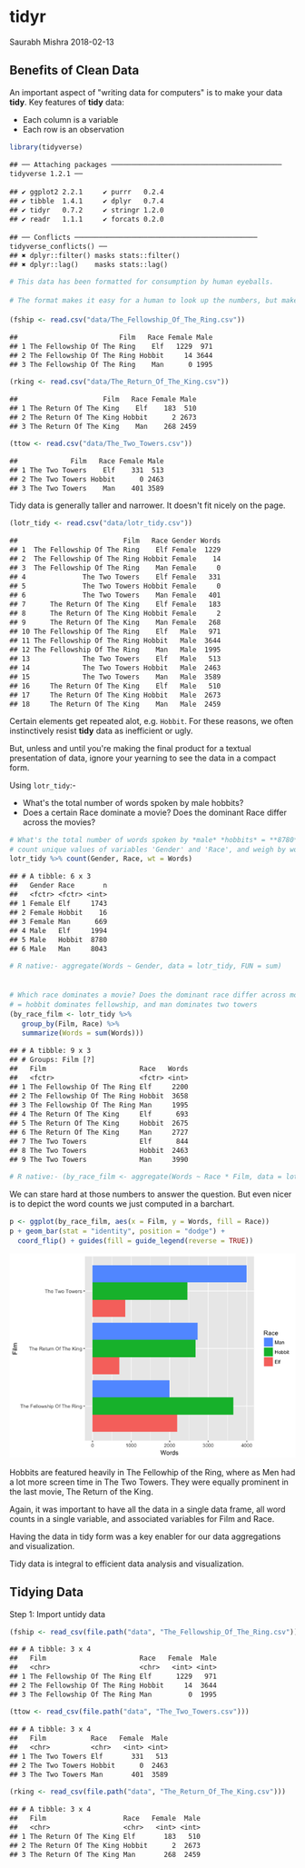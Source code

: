 tidyr
================
Saurabh Mishra
2018-02-13

Benefits of Clean Data
----------------------

An important aspect of "writing data for computers" is to make your data **tidy**. Key features of **tidy** data:

-   Each column is a variable
-   Each row is an observation

``` r
library(tidyverse)
```

    ## ── Attaching packages ────────────────────────────────────────── tidyverse 1.2.1 ──

    ## ✔ ggplot2 2.2.1     ✔ purrr   0.2.4
    ## ✔ tibble  1.4.1     ✔ dplyr   0.7.4
    ## ✔ tidyr   0.7.2     ✔ stringr 1.2.0
    ## ✔ readr   1.1.1     ✔ forcats 0.2.0

    ## ── Conflicts ───────────────────────────────────────────── tidyverse_conflicts() ──
    ## ✖ dplyr::filter() masks stats::filter()
    ## ✖ dplyr::lag()    masks stats::lag()

``` r
# This data has been formatted for consumption by human eyeballs.

# The format makes it easy for a human to look up the numbers, but makes it pretty hard for a computer to pull out such counts and, more importantly, to compute on them or graph them.

(fship <- read.csv("data/The_Fellowship_Of_The_Ring.csv"))
```

    ##                         Film   Race Female Male
    ## 1 The Fellowship Of The Ring    Elf   1229  971
    ## 2 The Fellowship Of The Ring Hobbit     14 3644
    ## 3 The Fellowship Of The Ring    Man      0 1995

``` r
(rking <- read.csv("data/The_Return_Of_The_King.csv"))
```

    ##                     Film   Race Female Male
    ## 1 The Return Of The King    Elf    183  510
    ## 2 The Return Of The King Hobbit      2 2673
    ## 3 The Return Of The King    Man    268 2459

``` r
(ttow <- read.csv("data/The_Two_Towers.csv"))
```

    ##             Film   Race Female Male
    ## 1 The Two Towers    Elf    331  513
    ## 2 The Two Towers Hobbit      0 2463
    ## 3 The Two Towers    Man    401 3589

Tidy data is generally taller and narrower. It doesn't fit nicely on the page.

``` r
(lotr_tidy <- read.csv("data/lotr_tidy.csv"))
```

    ##                          Film   Race Gender Words
    ## 1  The Fellowship Of The Ring    Elf Female  1229
    ## 2  The Fellowship Of The Ring Hobbit Female    14
    ## 3  The Fellowship Of The Ring    Man Female     0
    ## 4              The Two Towers    Elf Female   331
    ## 5              The Two Towers Hobbit Female     0
    ## 6              The Two Towers    Man Female   401
    ## 7      The Return Of The King    Elf Female   183
    ## 8      The Return Of The King Hobbit Female     2
    ## 9      The Return Of The King    Man Female   268
    ## 10 The Fellowship Of The Ring    Elf   Male   971
    ## 11 The Fellowship Of The Ring Hobbit   Male  3644
    ## 12 The Fellowship Of The Ring    Man   Male  1995
    ## 13             The Two Towers    Elf   Male   513
    ## 14             The Two Towers Hobbit   Male  2463
    ## 15             The Two Towers    Man   Male  3589
    ## 16     The Return Of The King    Elf   Male   510
    ## 17     The Return Of The King Hobbit   Male  2673
    ## 18     The Return Of The King    Man   Male  2459

Certain elements get repeated alot, e.g. `Hobbit`. For these reasons, we often instinctively resist **tidy** data as inefficient or ugly.

But, unless and until you're making the final product for a textual presentation of data, ignore your yearning to see the data in a compact form.

Using `lotr_tidy`:-

-   What's the total number of words spoken by male hobbits?
-   Does a certain Race dominate a movie? Does the dominant Race differ across the movies?

``` r
# What's the total number of words spoken by *male* *hobbits* = **8780**
# count unique values of variables 'Gender' and 'Race', and weigh by words
lotr_tidy %>% count(Gender, Race, wt = Words)
```

    ## # A tibble: 6 x 3
    ##   Gender Race       n
    ##   <fctr> <fctr> <int>
    ## 1 Female Elf     1743
    ## 2 Female Hobbit    16
    ## 3 Female Man      669
    ## 4 Male   Elf     1994
    ## 5 Male   Hobbit  8780
    ## 6 Male   Man     8043

``` r
# R native:- aggregate(Words ~ Gender, data = lotr_tidy, FUN = sum)


# Which race dominates a movie? Does the dominant race differ across movies?
# = hobbit dominates fellowship, and man dominates two towers
(by_race_film <- lotr_tidy %>% 
   group_by(Film, Race) %>% 
   summarize(Words = sum(Words)))
```

    ## # A tibble: 9 x 3
    ## # Groups: Film [?]
    ##   Film                       Race   Words
    ##   <fctr>                     <fctr> <int>
    ## 1 The Fellowship Of The Ring Elf     2200
    ## 2 The Fellowship Of The Ring Hobbit  3658
    ## 3 The Fellowship Of The Ring Man     1995
    ## 4 The Return Of The King     Elf      693
    ## 5 The Return Of The King     Hobbit  2675
    ## 6 The Return Of The King     Man     2727
    ## 7 The Two Towers             Elf      844
    ## 8 The Two Towers             Hobbit  2463
    ## 9 The Two Towers             Man     3990

``` r
# R native:- (by_race_film <- aggregate(Words ~ Race * Film, data = lotr_tidy, FUN = sum))
```

We can stare hard at those numbers to answer the question. But even nicer is to depict the word counts we just computed in a barchart.

``` r
p <- ggplot(by_race_film, aes(x = Film, y = Words, fill = Race))
p + geom_bar(stat = "identity", position = "dodge") +
  coord_flip() + guides(fill = guide_legend(reverse = TRUE))
```

![](tidyr_files/figure-markdown_github/unnamed-chunk-4-1.png)

Hobbits are featured heavily in The Fellowhip of the Ring, where as Men had a lot more screen time in The Two Towers. They were equally prominent in the last movie, The Return of the King.

Again, it was important to have all the data in a single data frame, all word counts in a single variable, and associated variables for Film and Race.

Having the data in tidy form was a key enabler for our data aggregations and visualization.

Tidy data is integral to efficient data analysis and visualization.

Tidying Data
------------

Step 1: Import untidy data

``` r
(fship <- read_csv(file.path("data", "The_Fellowship_Of_The_Ring.csv")))
```

    ## # A tibble: 3 x 4
    ##   Film                       Race   Female  Male
    ##   <chr>                      <chr>   <int> <int>
    ## 1 The Fellowship Of The Ring Elf      1229   971
    ## 2 The Fellowship Of The Ring Hobbit     14  3644
    ## 3 The Fellowship Of The Ring Man         0  1995

``` r
(ttow <- read_csv(file.path("data", "The_Two_Towers.csv")))
```

    ## # A tibble: 3 x 4
    ##   Film           Race   Female  Male
    ##   <chr>          <chr>   <int> <int>
    ## 1 The Two Towers Elf       331   513
    ## 2 The Two Towers Hobbit      0  2463
    ## 3 The Two Towers Man       401  3589

``` r
(rking <- read_csv(file.path("data", "The_Return_Of_The_King.csv")))
```

    ## # A tibble: 3 x 4
    ##   Film                   Race   Female  Male
    ##   <chr>                  <chr>   <int> <int>
    ## 1 The Return Of The King Elf       183   510
    ## 2 The Return Of The King Hobbit      2  2673
    ## 3 The Return Of The King Man       268  2459
